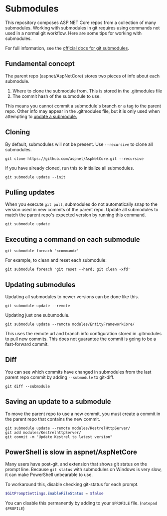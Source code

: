 Submodules
==========

This repository composes ASP.NET Core repos from a collection of many submodules.
Working with submodules in git requires using commands not used in a normal git workflow.
Here are some tips for working with submodules.

For full information, see the [official docs for git submodules](https://git-scm.com/book/en/v2/Git-Tools-Submodules).

## Fundamental concept

The parent repo (aspnet/AspNetCore) stores two pieces of info about each submodule.

1. Where to clone the submodule from. This is stored in the .gitmodules file
2. The commit hash of the submodule to use.

This means you cannot commit a submodule's branch or a tag to the parent repo.
Other info may appear in the .gitmodules file, but it is only used when attempting to
[update a submodule.](#updating-submodules)

## Cloning

By default, submodules will not be present. Use `--recursive` to clone all submodules.

    git clone https://github.com/aspnet/AspNetCore.git --recursive

If you have already cloned, run this to initialize all submodules.

    git submodule update --init

## Pulling updates

When you execute `git pull`, submodules do not automatically snap to the version
used in new commits of the parent repo. Update all submodules to match the parent repo's
expected version by running this command.

    git submodule update

## Executing a command on each submodule

    git submodule foreach '<command>'

For example, to clean and reset each submodule:

    git submodule foreach 'git reset --hard; git clean -xfd'

## Updating submodules

Updating all submodules to newer versions can be done like this.

    git submodule update --remote

Updating just one subumodule.

    git submodule update --remote modules/EntityFrameworkCore/

This uses the remote url and branch info configuration stored in .gitmodules to pull new commits.
This does not guarantee the commit is going to be a fast-forward commit.

## Diff

You can see which commits have changed in submodules from the last parent repo commit by adding `--submodule` to git-diff.

    git diff --submodule

## Saving an update to a submodule

To move the parent repo to use a new commit, you must create a commit in the parent repo
that contains the new commit.

    git submodule update --remote modules/KestrelHttpServer/
    git add modules/KestrelhttpServer/
    git commit -m "Update Kestrel to latest version"

## PowerShell is slow in aspnet/AspNetCore

Many users have post-git, and extension that shows git status on the prompt line. Because `git status` with submodules
on Windows is very slow, it can make PowerShell unbearable to use.

To workaround this, disable checking git-status for each prompt.
```ps1
$GitPromptSettings.EnableFileStatus = $false
```
You can disable this permanently by adding to your `$PROFILE` file. (`notepad $PROFILE`)
